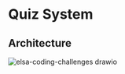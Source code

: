 # Quiz System

## Architecture
![elsa-coding-challenges drawio](https://github.com/user-attachments/assets/2fc8cead-9ed6-4786-9b4f-3953a52d95ee)
